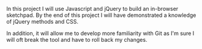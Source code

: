 In this project I will use Javascript and jQuery to build an in-browser sketchpad. By the end of this project I will have demonstrated a knowledge of jQuery methods and CSS.

In addition, it will allow me to develop more familiarity with Git as I'm sure I will oft break the tool and have to roll back my changes.
